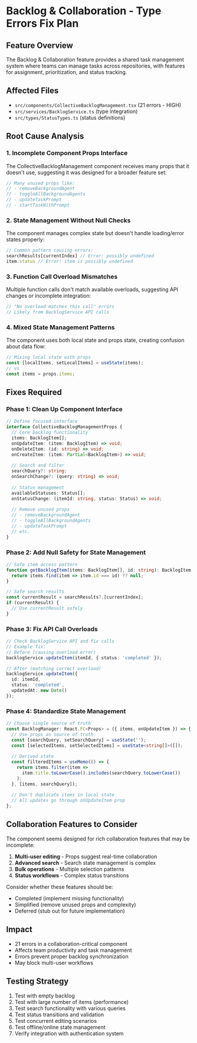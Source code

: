 # Backlog & Collaboration - Type Errors Fix Plan

## Feature Overview
The Backlog & Collaboration feature provides a shared task management system where teams can manage tasks across repositories, with features for assignment, prioritization, and status tracking.

## Affected Files
- `src/components/CollectiveBacklogManagement.tsx` (21 errors - HIGH)
- `src/services/BacklogService.ts` (type integration)
- `src/types/StatusTypes.ts` (status definitions)

## Root Cause Analysis

### 1. **Incomplete Component Props Interface**
The CollectiveBacklogManagement component receives many props that it doesn't use, suggesting it was designed for a broader feature set:
```typescript
// Many unused props like:
// - removeBackgroundAgent
// - toggleAllBackgroundAgents
// - updateTaskPrompt
// - startTaskWithPrompt
```

### 2. **State Management Without Null Checks**
The component manages complex state but doesn't handle loading/error states properly:
```typescript
// Common pattern causing errors:
searchResults[currentIndex] // Error: possibly undefined
item.status // Error: item is possibly undefined
```

### 3. **Function Call Overload Mismatches**
Multiple function calls don't match available overloads, suggesting API changes or incomplete integration:
```typescript
// "No overload matches this call" errors
// Likely from BacklogService API calls
```

### 4. **Mixed State Management Patterns**
The component uses both local state and props state, creating confusion about data flow:
```typescript
// Mixing local state with props
const [localItems, setLocalItems] = useState(items);
// vs
const items = props.items;
```

## Fixes Required

### Phase 1: Clean Up Component Interface
```typescript
// Define focused interface
interface CollectiveBacklogManagementProps {
  // Core backlog functionality
  items: BacklogItem[];
  onUpdateItem: (item: BacklogItem) => void;
  onDeleteItem: (id: string) => void;
  onCreateItem: (item: Partial<BacklogItem>) => void;
  
  // Search and filter
  searchQuery?: string;
  onSearchChange?: (query: string) => void;
  
  // Status management
  availableStatuses: Status[];
  onStatusChange: (itemId: string, status: Status) => void;
  
  // Remove unused props
  // - removeBackgroundAgent
  // - toggleAllBackgroundAgents
  // - updateTaskPrompt
  // etc.
}
```

### Phase 2: Add Null Safety for State Management
```typescript
// Safe item access pattern
function getBacklogItem(items: BacklogItem[], id: string): BacklogItem | null {
  return items.find(item => item.id === id) ?? null;
}

// Safe search results
const currentResult = searchResults?.[currentIndex];
if (currentResult) {
  // Use currentResult safely
}
```

### Phase 3: Fix API Call Overloads
```typescript
// Check BacklogService API and fix calls
// Example fix:
// Before (causing overload error)
backlogService.updateItem(itemId, { status: 'completed' });

// After (matching correct overload)
backlogService.updateItem({
  id: itemId,
  status: 'completed',
  updatedAt: new Date()
});
```

### Phase 4: Standardize State Management
```typescript
// Choose single source of truth
const BacklogManager: React.FC<Props> = ({ items, onUpdateItem }) => {
  // Use props as source of truth
  const [searchQuery, setSearchQuery] = useState('');
  const [selectedItems, setSelectedItems] = useState<string[]>([]);
  
  // Derived state
  const filteredItems = useMemo(() => {
    return items.filter(item => 
      item.title.toLowerCase().includes(searchQuery.toLowerCase())
    );
  }, [items, searchQuery]);
  
  // Don't duplicate items in local state
  // All updates go through onUpdateItem prop
};
```

## Collaboration Features to Consider

The component seems designed for rich collaboration features that may be incomplete:
1. **Multi-user editing** - Props suggest real-time collaboration
2. **Advanced search** - Search state management is complex
3. **Bulk operations** - Multiple selection patterns
4. **Status workflows** - Complex status transitions

Consider whether these features should be:
- Completed (implement missing functionality)
- Simplified (remove unused props and complexity)
- Deferred (stub out for future implementation)

## Impact
- 21 errors in a collaboration-critical component
- Affects team productivity and task management
- Errors prevent proper backlog synchronization
- May block multi-user workflows

## Testing Strategy
1. Test with empty backlog
2. Test with large number of items (performance)
3. Test search functionality with various queries
4. Test status transitions and validation
5. Test concurrent editing scenarios
6. Test offline/online state management
7. Verify integration with authentication system